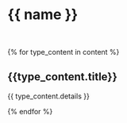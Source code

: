 # <i class="fa fa-chevron-right"></i> {{ name }}

<br>


{% for type_content in content %}

## <i class="fa fa-chevron-right"></i> {{type_content.title}}

{{ type_content.details }}

{% endfor %}
